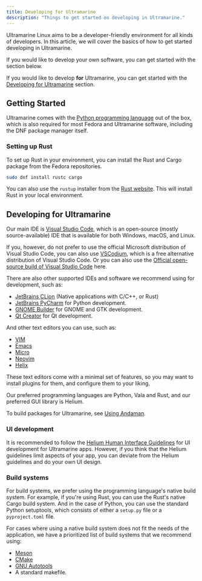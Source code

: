 ```yaml
---
title: Developing for Ultramarine
description: "Things to get started on developing in Ultramarine."
---
```


Ultramarine Linux aims to be a developer-friendly environment for all kinds of developers. In this article, we will cover the basics of how to get started developing in Ultramarine.

If you would like to develop your own software, you can get started with the section below.

If you would like to develop **for** Ultramarine, you can get started with the [Developing for Ultramarine](#developing-for-ultramarine) section.

## Getting Started

Ultramarine comes with the [Python programming language](https://www.python.org/) out of the box, which is also required for most Fedora and Ultramarine
software, including the DNF package manager itself.

### Setting up Rust

To set up Rust in your environment, you can install the Rust and Cargo package from the Fedora repositories.

```zsh
sudo dnf install rustc cargo
```

You can also use the `rustup` installer from the [Rust website](https://www.rust-lang.org/tools/install). This will install Rust in your local environment.

## Developing for Ultramarine

Our main IDE is [Visual Studio Code](https://code.visualstudio.com/), which is an open-source (mostly source-available) IDE that is available for both Windows, macOS, and Linux.

If you, however, do not prefer to use the official Microsoft distribution of Visual Studio Code, you can also use [VSCodium](https://www.vscodium.com/), which is a free alternative distribution of Visual Studio Code. Or you can also use the [Official open-source build of Visual Studio Code](https://github.com/microsoft/vscode) here.

There are also other supported IDEs and software we recommend using for development, such as:

- [JetBrains CLion](https://www.jetbrains.com/clion/) (Native applications with C/C++, or Rust)
- [JetBrains PyCharm](https://www.jetbrains.com/pycharm/) for Python development.
- [GNOME Builder](https://wiki.gnome.org/Apps/Builder) for GNOME and GTK development.
- [Qt Creator](https://www.qt.io/product/development-tools) for Qt development.

And other text editors you can use, such as:

- [VIM](https://www.vim.org/)
- [Emacs](https://www.gnu.org/software/emacs/)
- [Micro](https://micro-editor.github.io/)
- [Neovim](https://neovim.io/)
- [Helix](https://helix-editor.com/)

These text editors come with a minimal set of features, so you may want to install plugins for them, and configure them to your liking.

Our preferred programming languages are Python, Vala and Rust, and our preferred GUI library is Helium.

To build packages for Ultramarine, see [Using Andaman](/development/anda).

### UI development

It is recommended to follow the [Helium Human Interface Guidelines](https://developers.tauos.co/docs/hig) for UI development for Ultramarine apps. However, if you think that the Helium guidelines limit aspects of your app, you can deviate from the Helium guidelines and do your own UI design.

### Build systems

For build systems, we prefer using the programming language's native build system. For example, if you're using Rust, you can use the Rust's native Cargo build system. And in the case of Python, you can use the standard Python setuptools, which consists of either a `setup.py` file or a `pyproject.toml` file.

For cases where using a native build system does not fit the needs of the application, we have a prioritized list of build systems that we recommend using:

- [Meson](https://mesonbuild.com/)
- [CMake](https://cmake.org/)
- [GNU Autotools](https://www.gnu.org/software/automake/manual/html_node/Autotools-Introduction.html)
- A standard makefile.
